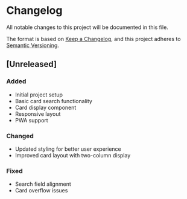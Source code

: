 # Changelog

All notable changes to this project will be documented in this file.

The format is based on [Keep a Changelog](https://keepachangelog.com/en/1.0.0/),
and this project adheres to [Semantic Versioning](https://semver.org/spec/v2.0.0.html).

## [Unreleased]

### Added
- Initial project setup
- Basic card search functionality
- Card display component
- Responsive layout
- PWA support

### Changed
- Updated styling for better user experience
- Improved card layout with two-column display

### Fixed
- Search field alignment
- Card overflow issues 